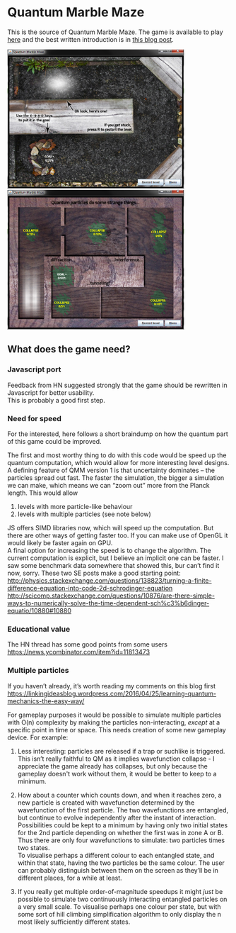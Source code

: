 # Quantum Marble Maze

This is the source of Quantum Marble Maze. The game is available to play [here](http://tropic.org.uk/~crispin/quantum/) and the best written introduction is in [this blog post](https://omnisplore.wordpress.com/2016/04/25/learning-quantum-mechanics-the-easy-way/).

<img src="https://raw.githubusercontent.com/fiftysevendegreesofrad/quantum/master/screengrabs/Capture.PNG" width="400"/> <img src="https://raw.githubusercontent.com/fiftysevendegreesofrad/quantum/master/screengrabs/Capture2.PNG" width="400"/>

## What does the game need?

### Javascript port

Feedback from HN suggested strongly that the game should be rewritten in Javascript for better usability.  
This is probably a good first step.

### Need for speed

For the interested, here follows a short braindump on how the quantum part of this game could be improved.

The first and most worthy thing to do with this code would be speed up the quantum computation, which would allow
for more interesting level designs.  A defining feature of QMM version 1 is that uncertainty dominates – the particles spread 
out fast.  The faster the simulation, the bigger a simulation we can make, which means we can “zoom out” more from the
Planck length.  This would allow

1.	levels with more particle-like behaviour
2.	levels with multiple particles (see note below)

JS offers SIMD libraries now, which will speed up the computation.  But there are other ways of getting faster too.
If you can make use of OpenGL it would likely be faster again on GPU.  
A final option for increasing the speed is to change the algorithm.  The current computation is explicit, 
but I believe an implicit one can be faster.  I saw some benchmark data somewhere that showed this, bur can’t find it now, sorry.  These two SE posts make a good starting point:
http://physics.stackexchange.com/questions/138823/turning-a-finite-difference-equation-into-code-2d-schrodinger-equation
http://scicomp.stackexchange.com/questions/10876/are-there-simple-ways-to-numerically-solve-the-time-dependent-sch%c3%b6dinger-equatio/10880#10880

### Educational value

The HN thread has some good points from some users https://news.ycombinator.com/item?id=11813473

### Multiple particles

If you haven’t already, it’s worth reading my comments on this blog first
https://linkingideasblog.wordpress.com/2016/04/25/learning-quantum-mechanics-the-easy-way/

For gameplay purposes it would be possible to simulate multiple particles with O(n) complexity by making the particles non-interacting, *except* at a specific point in time or space.  This needs creation of some new gameplay device.  For example:

1.	Less interesting: particles are released if a trap or suchlike is triggered.  This isn’t really faithful to QM as it
implies wavefunction collapse - I appreciate the game already has collapses, but only because the gameplay
doesn't work without them, it would be better to keep to a minimum.

2.	How about a counter which counts down, and when it reaches zero, a new particle is created with wavefunction
determined by the wavefunction of the first particle.  The two wavefunctions are entangled, but continue
to evolve independently after the instant of interaction. Possibilities could be kept to a minimum by having only two
initial states for the 2nd particle depending on whether the first was in zone A or B.  
Thus there are only four wavefunctions to simulate: two particles times two states.  
To visualise perhaps a different colour to each entangled state, and within that state, having the two particles 
be the same colour.  The user can probably distinguish between them on the screen as they’ll be in
different places, for a while at least. 

3.	If you really get multiple order-of-magnitude speedups it might *just* be possible to simulate two
continuously interacting entangled particles on a very small scale.  To visualise perhaps one colour
per state, but with some sort of hill climbing simplification algorithm to only display the n most
likely sufficiently different states.

